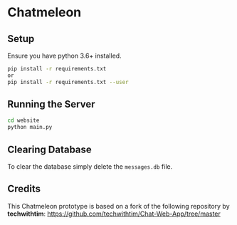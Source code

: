 # Chatmeleon

## Setup

Ensure you have python 3.6+ installed.

```bash
pip install -r requirements.txt
or
pip install -r requirements.txt --user
```

## Running the Server

```bash
cd website
python main.py
```

## Clearing Database

To clear the database simply delete the `messages.db` file.

## Credits

This Chatmeleon prototype is based on a fork of the following repository by **techwithtim**:
https://github.com/techwithtim/Chat-Web-App/tree/master
